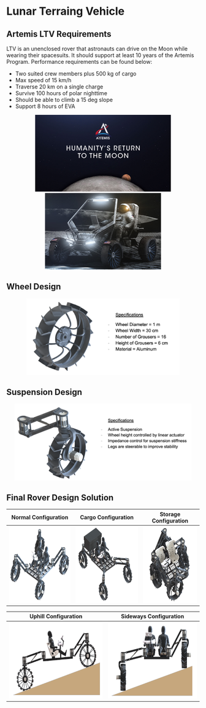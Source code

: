 
# Lunar Terraing Vehicle 


## Artemis LTV Requirements

LTV is an unenclosed rover that astronauts can drive on the Moon while wearing their spacesuits. It should support at least 10 years of the Artemis Program.
Performance requirements can be found below:

- Two suited crew members plus 500 kg of cargo
- Max speed of 15 km/h
- Traverse 20 km on a single charge
- Survive 100 hours of polar nighttime
- Should be able to climb a 15 deg slope
- Support 8 hours of EVA

<p align="center">
  <img src = "Figures/ArtemisProject.jpg" height = "200" >   <img src = "Figures/artemis_rover_pic.png" height = "200" >

</p>


## Wheel Design

<p align="center">
  <img src = "Figures/wheel_design.png" height = "200" >
</p>

## Suspension Design

<p align="center">
  <img src = "Figures/suspension_design.png" height = "200" >
</p>

## Final Rover Design Solution
  
| Normal Configuration  |  Cargo Configuration | Storage Configuration |
:-------------------------:|:-------------------------:|:-------------------------:
<img src = "Figures/normal_config.png" height = "200" > |  <img src = "Figures/cargo_config.png" height = "200" > | <img src = "Figures/storage_config.png" height = "200" > 


Uphill Configuration  |  Sideways Configuration 
:-------------------------:|:-------------------------:
<img src = "Figures/uphill_config.png" height = "200" > |  <img src = "Figures/sideway_config.png" height = "200" > 
